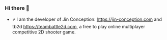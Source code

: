 ### Hi there 👋
- ⚡ I am the developer of Jin Conception: https://jin-conception.com and tb2d https://teambattle2d.com, a free to play online multiplayer competitive 2D shooter game.
<!--
**jonpchin/jonpchin** is a ✨ _special_ ✨ repository because its `README.md` (this file) appears on your GitHub profile.

Here are some ideas to get you started:

- 🔭 I’m currently working on ...
- 🌱 I’m currently learning ...
- 👯 I’m looking to collaborate on ...
- 🤔 I’m looking for help with ...
- 💬 Ask me about ...
- 📫 How to reach me: ...
- 😄 Pronouns: ...
- ⚡ Fun fact: ...
-->
